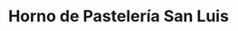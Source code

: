 ---
title: "Horno de Pastelería San Luis"
url: /madrid/horno-de-pasteleria-san-luis/
shop: panadería
---